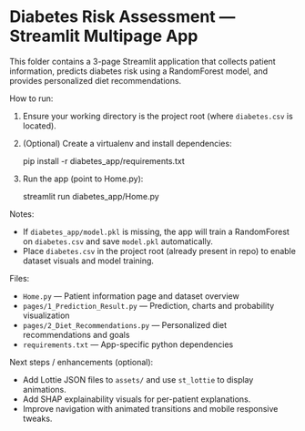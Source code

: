 # Diabetes Risk Assessment — Streamlit Multipage App

This folder contains a 3-page Streamlit application that collects patient information, predicts diabetes risk using a RandomForest model, and provides personalized diet recommendations.

How to run:

1. Ensure your working directory is the project root (where `diabetes.csv` is located).
2. (Optional) Create a virtualenv and install dependencies:

   pip install -r diabetes_app/requirements.txt

3. Run the app (point to Home.py):

   streamlit run diabetes_app/Home.py

Notes:
- If `diabetes_app/model.pkl` is missing, the app will train a RandomForest on `diabetes.csv` and save `model.pkl` automatically.
- Place `diabetes.csv` in the project root (already present in repo) to enable dataset visuals and model training.

Files:
- `Home.py` — Patient information page and dataset overview
- `pages/1_Prediction_Result.py` — Prediction, charts and probability visualization
- `pages/2_Diet_Recommendations.py` — Personalized diet recommendations and goals
- `requirements.txt` — App-specific python dependencies

Next steps / enhancements (optional):
- Add Lottie JSON files to `assets/` and use `st_lottie` to display animations.
- Add SHAP explainability visuals for per-patient explanations.
- Improve navigation with animated transitions and mobile responsive tweaks.
